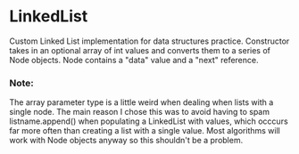 # LinkedList
Custom Linked List implementation for data structures practice. Constructor takes in an optional array of int values and converts them to a series of Node objects. Node contains a "data" value and a "next" reference.

### Note:
The array parameter type is a little weird when dealing when lists with a single node. The main reason I chose this was to avoid having to spam listname.append() when populating a LinkedList with values, which occcurs far more often than creating a list with a single value. Most algorithms will work with Node objects anyway so this shouldn't be a problem.
